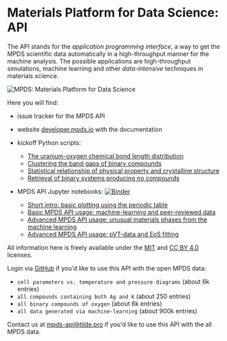 Materials Platform for Data Science: API
==========

The API stands for the *application programming interface*, a way to get the MPDS scientific data automatically in a high-throughput manner for the machine analysis. The possible applications are high-throughput simulations, machine learning and other *data-intensive* techniques in materials science.

![MPDS: Materials Platform for Data Science](https://raw.githubusercontent.com/mpds-io/mpds-api/gh-pages/figures/materials_platform_for_data_science.png "MPDS: Materials Platform for Data Science")

Here you will find:

- issue tracker for the MPDS API
- website [developer.mpds.io](https://developer.mpds.io) with the documentation
- kickoff Python scripts:

    - [The uranium-oxygen chemical bond length distribution](https://github.com/mpds-io/mpds-api/blob/gh-pages/kickoff/miner_bondlength.py)
    - [Clustering the band gaps of binary compounds](https://github.com/mpds-io/mpds-api/blob/gh-pages/kickoff/miner_bgkmeans.py)
    - [Statistical relationship of physical property and crystalline structure](https://github.com/mpds-io/mpds-api/blob/gh-pages/kickoff/miner_propstruct.py)
    - [Retrieval of binary systems producing no compounds](https://github.com/mpds-io/mpds-api/blob/gh-pages/kickoff/miner_nonformers.py)

- MPDS API Jupyter notebooks: [![Binder](https://mybinder.org/badge.svg)](https://mybinder.org/v2/gh/mpds-io/mpds-api/gh-pages?filepath=notebooks)

    - [Short intro: basic plotting using the periodic table](https://github.com/mpds-io/mpds-api/blob/gh-pages/notebooks/1_plot_pn_vs_eneg.ipynb)
    - [Basic MPDS API usage: machine-learning and peer-reviewed data](https://github.com/mpds-io/mpds-api/blob/gh-pages/notebooks/2_mpds_basic.ipynb)
    - [Advanced MPDS API usage: unusual materials phases from the machine learning](https://github.com/mpds-io/mpds-api/blob/gh-pages/notebooks/3_mpds_ml_scan.ipynb)
    - [Advanced MPDS API usage: pVT-data and EoS fitting](https://github.com/mpds-io/mpds-api/blob/gh-pages/notebooks/4_eos_fit.ipynb)

All information here is freely available under the [MIT](https://en.wikipedia.org/wiki/MIT_License) and [CC BY 4.0](https://creativecommons.org/licenses/by/4.0) licenses.

Login via [GitHub](https://mpds.io/github_oauth.html) if you'd like to use this API with the open MPDS data:

- `cell parameters vs. temperature and pressure diagrams` (about 6k entries)
- `all compounds containing both Ag and K` (about 250 entries)
- `all binary compounds of oxygen` (about 6k entries)
- `all data generated via machine-learning` (about 900k entries)

Contact us at <mpds-api@tilde.pro> if you'd like to use this API with the all MPDS data.
